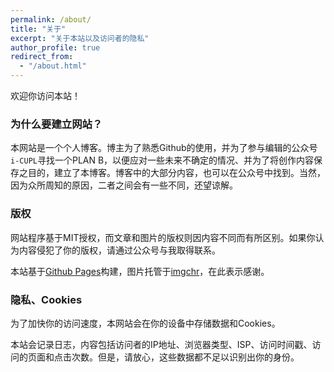 ```yaml
---
permalink: /about/
title: "关于"
excerpt: "关于本站以及访问者的隐私"
author_profile: true
redirect_from: 
  - "/about.html"
---
```


欢迎你访问本站！

### 为什么要建立网站？

本网站是一个个人博客。博主为了熟悉Github的使用，并为了参与编辑的公众号`i-CUPL`寻找一个PLAN B，以便应对一些未来不确定的情况、并为了将创作内容保存之目的，建立了本博客。博客中的大部分内容，也可以在公众号中找到。当然，因为众所周知的原因，二者之间会有一些不同，还望谅解。

### 版权

网站程序基于MIT授权，而文章和图片的版权则因内容不同而有所区别。如果你认为内容侵犯了你的版权，请通过公众号与我取得联系。

本站基于[Github Pages](https://pages.github.com)构建，图片托管于[imgchr](https://imgchr.com/)，在此表示感谢。

### 隐私、Cookies

为了加快你的访问速度，本网站会在你的设备中存储数据和Cookies。

本站会记录日志，内容包括访问者的IP地址、浏览器类型、ISP、访问时间戳、访问的页面和点击次数。但是，请放心，这些数据都不足以识别出你的身份。
